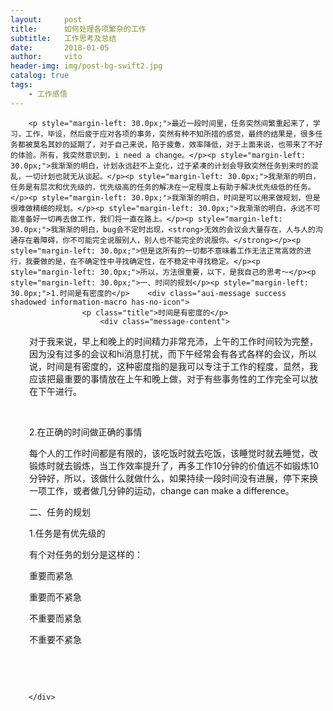 ```yaml
---
layout:     post
title:      如何处理各项繁杂的工作
subtitle:   工作思考及总结
date:       2018-01-05
author:     vito
header-img: img/post-bg-swift2.jpg
catalog: true
tags:
    - 工作感悟
---
```

<div id="main-content" class="my-content">

        <p style="margin-left: 30.0px;">最近一段时间里，任务突然间繁重起来了，学习，工作，毕设，然后疲于应对各项的事务，突然有种不知所措的感觉，最终的结果是，很多任务都被莫名其妙的延期了，对于自己来说，陷于疲惫，效率降低，对于上面来说，也带来了不好的体验。所有，我突然意识到，i need a change。</p><p style="margin-left: 30.0px;">我渐渐的明白，计划永远赶不上变化，过于紧凑的计划会导致突然任务到来时的混乱，一切计划也就无从谈起。</p><p style="margin-left: 30.0px;">我渐渐的明白，任务是有层次和优先级的，优先级高的任务的解决在一定程度上有助于解决优先级低的任务。</p><p style="margin-left: 30.0px;">我渐渐的明白，时间是可以用来做规划，但是很难做精细的规划。</p><p style="margin-left: 30.0px;">我渐渐的明白，永远不可能准备好一切再去做工作，我们将一直在路上。</p><p style="margin-left: 30.0px;">我渐渐的明白，bug会不定时出现，<strong>无效的会议会大量存在，人与人的沟通存在着障碍，你不可能完全说服别人，别人也不能完全的说服你。</strong></p><p style="margin-left: 30.0px;">但是这所有的一切都不意味着工作无法正常高效的进行，我要做的是，在不确定性中寻找确定性，在不稳定中寻找稳定。</p><p style="margin-left: 30.0px;">所以，方法很重要，以下，是我自己的思考～</p><p style="margin-left: 30.0px;">一、时间的规划</p><p style="margin-left: 30.0px;">1.时间是有密度的</p>    <div class="aui-message success shadowed information-macro has-no-icon">
                    <p class="title">时间是有密度的</p>
                        <div class="message-content">
  <p style="margin-left: 30.0px;">对于我来说，早上和晚上的时间精力非常充沛，上午的工作时间较为完整，因为没有过多的会议和hi消息打扰，而下午经常会有各式各样的会议，所以说，时间是有密度的，这种密度指的是我可以专注于工作的程度，显然，我应该把最重要的事情放在上午和晚上做，对于有些事务性的工作完全可以放在下午进行。</p>
  </div>
</div>
<p> </p><p style="margin-left: 30.0px;">2.在正确的时间做正确的事情</p><p style="margin-left: 30.0px;">每个人的工作时间都是有限的，该吃饭时就去吃饭，该睡觉时就去睡觉，改锻炼时就去锻炼，当工作效率提升了，再多工作10分钟的价值远不如锻炼10分钟好，所以，该做什么就做什么，如果持续一段时间没有进展，停下来换一项工作，或者做几分钟的运动，change can make a difference。</p><p style="margin-left: 30.0px;">二、任务的规划</p><p style="margin-left: 30.0px;">1.任务是有优先级的</p><p style="margin-left: 30.0px;">有个对任务的划分是这样的：</p><p style="margin-left: 30.0px;">重要而紧急</p><p style="margin-left: 30.0px;">重要而不紧急</p><p style="margin-left: 30.0px;">不重要而紧急</p><p style="margin-left: 30.0px;">不重要不紧急</p><p style="margin-left: 30.0px;"> </p><p style="margin-left: 30.0px;"> </p>




        </div>
